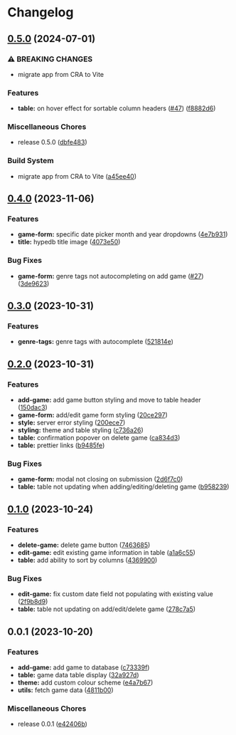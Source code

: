 # Changelog

## [0.5.0](https://github.com/Chattox/hypedb-frontend/compare/hypedb-frontend-v0.4.0...hypedb-frontend-v0.5.0) (2024-07-01)


### ⚠ BREAKING CHANGES

* migrate app from CRA to Vite

### Features

* **table:** on hover effect for sortable column headers ([#47](https://github.com/Chattox/hypedb-frontend/issues/47)) ([f8882d6](https://github.com/Chattox/hypedb-frontend/commit/f8882d6e5a12bdcb70aa03df43c3b05545020a9e))


### Miscellaneous Chores

* release 0.5.0 ([dbfe483](https://github.com/Chattox/hypedb-frontend/commit/dbfe48358a12d1cf5e6570eeb66d5541cdb0713f))


### Build System

* migrate app from CRA to Vite ([a45ee40](https://github.com/Chattox/hypedb-frontend/commit/a45ee40b9e6e371f424e5f69473b4592247daff7))

## [0.4.0](https://github.com/Chattox/hypedb-frontend/compare/v0.3.0...v0.4.0) (2023-11-06)


### Features

* **game-form:** specific date picker month and year dropdowns ([4e7b931](https://github.com/Chattox/hypedb-frontend/commit/4e7b9316c6e8792315a4558bef0a7cdd8ac5148d))
* **title:** hypedb title image ([4073e50](https://github.com/Chattox/hypedb-frontend/commit/4073e50b74d943f436713f142f152017753966e9))


### Bug Fixes

* **game-form:** genre tags not autocompleting on add game ([#27](https://github.com/Chattox/hypedb-frontend/issues/27)) ([3de9623](https://github.com/Chattox/hypedb-frontend/commit/3de96234809e347d0920b63f15562d2bc4138a9e))

## [0.3.0](https://github.com/Chattox/hypedb-frontend/compare/v0.2.0...v0.3.0) (2023-10-31)


### Features

* **genre-tags:** genre tags with autocomplete ([521814e](https://github.com/Chattox/hypedb-frontend/commit/521814e7c0dc93e3ff18743dc866f9945c948166))

## [0.2.0](https://github.com/Chattox/hypedb-frontend/compare/v0.1.0...v0.2.0) (2023-10-31)


### Features

* **add-game:** add game button styling and move to table header ([150dac3](https://github.com/Chattox/hypedb-frontend/commit/150dac3300815697cc8682333453d60f27550bc0))
* **game-form:** add/edit game form styling ([20ce297](https://github.com/Chattox/hypedb-frontend/commit/20ce297ac76dc3d8e46dcd1b4cfe6a40ebb2df3f))
* **style:** server error styling ([200ece7](https://github.com/Chattox/hypedb-frontend/commit/200ece76e2f269599150e8636c982e4473d047bb))
* **styling:** theme and table styling ([c736a26](https://github.com/Chattox/hypedb-frontend/commit/c736a2629943b43602310088f7cefe477a47505c))
* **table:** confirmation popover on delete game ([ca834d3](https://github.com/Chattox/hypedb-frontend/commit/ca834d371afc11e92408ea55d89d0a08621815ad))
* **table:** prettier links ([b9485fe](https://github.com/Chattox/hypedb-frontend/commit/b9485fe436877f55f64c85b2c8a52fa66e2701d5))


### Bug Fixes

* **game-form:** modal not closing on submission ([2d6f7c0](https://github.com/Chattox/hypedb-frontend/commit/2d6f7c07d271bb8a4f71a769a881a445ae8a5870))
* **table:** table not updating when adding/editing/deleting game ([b958239](https://github.com/Chattox/hypedb-frontend/commit/b95823961e44647922b638b25e9490ffddc3676d))

## [0.1.0](https://github.com/Chattox/hypedb-frontend/compare/v0.0.1...v0.1.0) (2023-10-24)


### Features

* **delete-game:** delete game button ([7463685](https://github.com/Chattox/hypedb-frontend/commit/74636858d32bcee5ba0a21758dfa8570eb55dc11))
* **edit-game:** edit existing game information in table ([a1a6c55](https://github.com/Chattox/hypedb-frontend/commit/a1a6c55b8d1a65589f1747b16fb755cefc5b0f86))
* **table:** add ability to sort by columns ([4369900](https://github.com/Chattox/hypedb-frontend/commit/4369900856de11a12d9375416fb2cf30a09fc043))


### Bug Fixes

* **edit-game:** fix custom date field not populating with existing value ([2f9b8d9](https://github.com/Chattox/hypedb-frontend/commit/2f9b8d9f3fccb019157d968a510a5c626078b5a4))
* **table:** table not updating on add/edit/delete game ([278c7a5](https://github.com/Chattox/hypedb-frontend/commit/278c7a521f5aad991986293b11854d8abae33307))

## 0.0.1 (2023-10-20)


### Features

* **add-game:** add game to database ([c73339f](https://github.com/Chattox/hypedb-frontend/commit/c73339fea5ff2350993fc1d672b2a0bca7c6fe36))
* **table:** game data table display ([32a927d](https://github.com/Chattox/hypedb-frontend/commit/32a927d8f91473543facac94303c7fa0253ea773))
* **theme:** add custom colour scheme ([e4a7b67](https://github.com/Chattox/hypedb-frontend/commit/e4a7b67bce75f365d419476e2f273b6b64039628))
* **utils:** fetch game data ([4811b00](https://github.com/Chattox/hypedb-frontend/commit/4811b0056593786e55ce7853dc9d283439cf6f7d))


### Miscellaneous Chores

* release 0.0.1 ([e42406b](https://github.com/Chattox/hypedb-frontend/commit/e42406b8c159b429d84326ac6d70956802a211d8))
